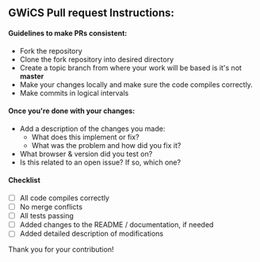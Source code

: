 ## GWiCS Pull request Instructions:

#### Guidelines to make PRs consistent:

* Fork the repository
* Clone the fork repository into desired directory
* Create a topic branch from where your work will be based is it's not **master**
* Make your changes locally and make sure the code compiles correctly.
* Make commits in logical intervals

#### Once you're done with your changes:
* Add a description of the changes you made:
  * What does this implement or fix?
  * What was the problem and how did you fix it?
* What browser & version did you test on?
* Is this related to an open issue? If so, which one?


#### Checklist
- [ ] All code compiles correctly
- [ ] No merge conflicts
- [ ] All tests passing
- [ ] Added changes to the README / documentation, if needed
- [ ] Added detailed description of modifications

Thank you for your contribution!
